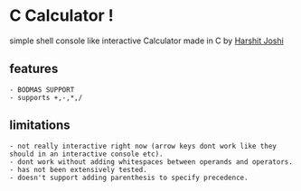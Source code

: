 # C Calculator !

simple shell console like interactive Calculator made in C by [Harshit Joshi](https://github.com/HarshitJoshi9152)

## features

    - BODMAS SUPPORT
    - supports +,-,*,/ 

## limitations

    - not really interactive right now (arrow keys dont work like they should in an interactive console etc).
    - dont work without adding whitespaces between operands and operators.
    - has not been extensively tested.
    - doesn't support adding parenthesis to specify precedence.
